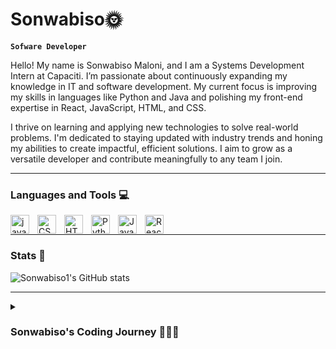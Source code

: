 # Sonwabiso🌞

**`Sofware Developer`**
<p>
Hello! My name is Sonwabiso Maloni, and I am a Systems Development Intern at Capaciti.
I’m passionate about continuously expanding my knowledge in IT and software development. My current focus is improving my skills in languages like Python and Java and polishing my front-end expertise in React, JavaScript, HTML, and CSS.

I thrive on learning and applying new technologies to solve real-world problems. I'm dedicated to staying updated with industry trends and honing my abilities to create impactful, efficient solutions. I aim to grow as a versatile developer and contribute meaningfully to any team I join.
</p>

___

### Languages and Tools 💻

<img align="left" alt="javascript" width="30px" style="padding-right:10px;" src="https://cdn.jsdelivr.net/gh/devicons/devicon@latest/icons/javascript/javascript-original.svg" />
<img align="left" alt="CSS" width="30px" style="padding-right:10px;"  src="https://cdn.jsdelivr.net/gh/devicons/devicon@latest/icons/css3/css3-original.svg" />
<img align="left" alt="HTML" width="30px" style="padding-right:10px;"  src="https://cdn.jsdelivr.net/gh/devicons/devicon@latest/icons/html5/html5-original.svg" />
<img align="left" alt="Python" width="30px" style="padding-right:10px;" src="https://cdn.jsdelivr.net/gh/devicons/devicon/icons/python/python-original.svg" />
<img align="left" alt="Java" width="30px" style="padding-right:10px;" src="https://cdn.jsdelivr.net/gh/devicons/devicon/icons/java/java-original.svg" />
<img align="left" alt="React" width="30px" style="padding-right:10px;" src="https://cdn.jsdelivr.net/gh/devicons/devicon/icons/react/react-original.svg" />

<br/>

---

### Stats 🧮

![Sonwabiso1's GitHub stats](https://github-readme-stats.vercel.app/api?username=Sonwabiso1&theme=dark&show_icons=true)

___

<details>
  <summary><h3> Sonwabiso's Coding Journey 🧑🏽‍💻</h3></summary>
    
My coding journey began in 2018 while studying Computer Applications Technology (CAT) during high school, where I initially learned HTML through coursework and self-taught CSS. In 2020, I expanded my skills by delving into basic Python and JavaScript on the Sololearn platform. Continuing my pursuit of knowledge, I enrolled at Wits in 2021, where I delved into computer science modules, gaining proficiency in Python, Java, and C++. Additionally, I acquired knowledge of C# through my Information Systems (IS) modules. Unfortunately, due to financial constraints, I had to discontinue my studies in 2023. Undeterred, I recommenced my educational journey in 2024 by joining Codespace Academy, where I am currently enhancing my expertise in advanced CSS and JavaScript.
</details>

